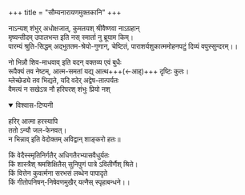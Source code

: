 +++
title = "सौम्यनारायणमुक्तकानि"
+++


नाऽन्यश् शंभुर् अधोक्षजात्, कुमतयश् श्रीवैष्णवा नाऽग्रहान्  
मृष्यन्तीदम् उपालभन्त इति नस् स्मार्ता नु ब्रूयाम किम्।  
पारम्यं श्रुति-सिद्धम् अद्भुततम-श्रेयो-गुणान्, चेष्टितं,  पाराशर्यशुकात्ममोहनपटुं दिव्यं वपुस्सुन्दरम्।।

नो भिन्नौ शिव-माधवाव् इति वदन् वक्तव्य एवं बुधैः  
रूपैक्यं तव नेष्टम्, आत्म-समतां यद्य् आत्थ+++(←आह्)+++ दृष्टिः कुतः।   
म्लेच्छेड्ये तव भिद्यते, यदि वदेर् अद्वेष-तात्पर्यतः  
वैमत्यं न सखेऽत्र नौ हरिपरश् शंभुः प्रियो नश् 

<details open><summary>विश्वास-टिप्पनी</summary>

हरिर् आत्मा हरस्यापि  
ततो ऽन्यौ जल-फेनवत्।  
न भिन्नाव् इति वेदोक्तम्
अविद्वान् शाङ्करो हतः॥
</details>


किं वेदैस्स्मृतिनिर्गतैर् अधिगतैरभ्यासवैधुर्यतः  
किं शास्त्रैश् श्रमशिक्षितैस् सुनिपुणं पात्रे ऽवितीर्णैश् श्रिते।  
किं वित्तेन कुवर्त्मना सरभसं लब्धेन पापादृते  
किं गीतोपनिषन्-निषेवणमुखैर् यत्नैस् स्पृहाबन्धने।।

